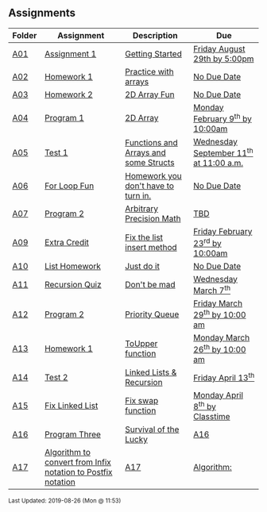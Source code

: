 ## Assignments
| Folder | Assignment | Description | Due|
 | ------------|------------|------------|------------|
 | [A01](https://github.com/rugbyprof/1063-Data-Structures/tree/master/Assignments/A01) | [ Assignment 1 ](https://github.com/rugbyprof/1063-Data-Structures/tree/master/Assignments/A01) | [ Getting Started](https://github.com/rugbyprof/1063-Data-Structures/tree/master/Assignments/A01) | [Friday August 29th by 5:00pm](https://github.com/rugbyprof/1063-Data-Structures/tree/master/Assignments/A01) |
 | [A02](https://github.com/rugbyprof/1063-Data-Structures/tree/master/Assignments/A02) | [ Homework 1 ](https://github.com/rugbyprof/1063-Data-Structures/tree/master/Assignments/A02) | [ Practice with arrays](https://github.com/rugbyprof/1063-Data-Structures/tree/master/Assignments/A02) | [No Due Date](https://github.com/rugbyprof/1063-Data-Structures/tree/master/Assignments/A02) |
 | [A03](https://github.com/rugbyprof/1063-Data-Structures/tree/master/Assignments/A03) | [ Homework 2 ](https://github.com/rugbyprof/1063-Data-Structures/tree/master/Assignments/A03) | [ 2D Array Fun](https://github.com/rugbyprof/1063-Data-Structures/tree/master/Assignments/A03) | [No Due Date](https://github.com/rugbyprof/1063-Data-Structures/tree/master/Assignments/A03) |
 | [A04](https://github.com/rugbyprof/1063-Data-Structures/tree/master/Assignments/A04) | [ Program 1 ](https://github.com/rugbyprof/1063-Data-Structures/tree/master/Assignments/A04) | [ 2D Array](https://github.com/rugbyprof/1063-Data-Structures/tree/master/Assignments/A04) | [Monday February 9<sup>th</sup> by 10:00am](https://github.com/rugbyprof/1063-Data-Structures/tree/master/Assignments/A04) |
 | [A05](https://github.com/rugbyprof/1063-Data-Structures/tree/master/Assignments/A05) | [ Test 1 ](https://github.com/rugbyprof/1063-Data-Structures/tree/master/Assignments/A05) | [ Functions and Arrays and some Structs](https://github.com/rugbyprof/1063-Data-Structures/tree/master/Assignments/A05) | [Wednesday September 11<sup>th</sup> at 11:00 a.m.](https://github.com/rugbyprof/1063-Data-Structures/tree/master/Assignments/A05) |
 | [A06](https://github.com/rugbyprof/1063-Data-Structures/tree/master/Assignments/A06) | [ For Loop Fun ](https://github.com/rugbyprof/1063-Data-Structures/tree/master/Assignments/A06) | [ Homework you don't have to turn in.](https://github.com/rugbyprof/1063-Data-Structures/tree/master/Assignments/A06) | [No Due Date](https://github.com/rugbyprof/1063-Data-Structures/tree/master/Assignments/A06) |
 | [A07](https://github.com/rugbyprof/1063-Data-Structures/tree/master/Assignments/A07) | [ Program 2 ](https://github.com/rugbyprof/1063-Data-Structures/tree/master/Assignments/A07) | [ Arbitrary Precision Math](https://github.com/rugbyprof/1063-Data-Structures/tree/master/Assignments/A07) | [TBD](https://github.com/rugbyprof/1063-Data-Structures/tree/master/Assignments/A07) |
 | [A09](https://github.com/rugbyprof/1063-Data-Structures/tree/master/Assignments/A09) | [ Extra Credit ](https://github.com/rugbyprof/1063-Data-Structures/tree/master/Assignments/A09) | [ Fix the list insert method](https://github.com/rugbyprof/1063-Data-Structures/tree/master/Assignments/A09) | [Friday February 23<sup>rd</sup> by 10:00am](https://github.com/rugbyprof/1063-Data-Structures/tree/master/Assignments/A09) |
 | [A10](https://github.com/rugbyprof/1063-Data-Structures/tree/master/Assignments/A10) | [ List Homework ](https://github.com/rugbyprof/1063-Data-Structures/tree/master/Assignments/A10) | [ Just do it](https://github.com/rugbyprof/1063-Data-Structures/tree/master/Assignments/A10) | [No Due Date](https://github.com/rugbyprof/1063-Data-Structures/tree/master/Assignments/A10) |
 | [A11](https://github.com/rugbyprof/1063-Data-Structures/tree/master/Assignments/A11) | [ Recursion Quiz ](https://github.com/rugbyprof/1063-Data-Structures/tree/master/Assignments/A11) | [ Don't be mad](https://github.com/rugbyprof/1063-Data-Structures/tree/master/Assignments/A11) | [Wednesday March 7<sup>th</sup>](https://github.com/rugbyprof/1063-Data-Structures/tree/master/Assignments/A11) |
 | [A12](https://github.com/rugbyprof/1063-Data-Structures/tree/master/Assignments/A12) | [ Program 2 ](https://github.com/rugbyprof/1063-Data-Structures/tree/master/Assignments/A12) | [ Priority Queue](https://github.com/rugbyprof/1063-Data-Structures/tree/master/Assignments/A12) | [Friday March 29<sup>th</sup> by 10:00 am](https://github.com/rugbyprof/1063-Data-Structures/tree/master/Assignments/A12) |
 | [A13](https://github.com/rugbyprof/1063-Data-Structures/tree/master/Assignments/A13) | [ Homework 1 ](https://github.com/rugbyprof/1063-Data-Structures/tree/master/Assignments/A13) | [ ToUpper function](https://github.com/rugbyprof/1063-Data-Structures/tree/master/Assignments/A13) | [Monday March 26<sup>th</sup> by 10:00 am](https://github.com/rugbyprof/1063-Data-Structures/tree/master/Assignments/A13) |
 | [A14](https://github.com/rugbyprof/1063-Data-Structures/tree/master/Assignments/A14) | [ Test 2 ](https://github.com/rugbyprof/1063-Data-Structures/tree/master/Assignments/A14) | [ Linked Lists & Recursion](https://github.com/rugbyprof/1063-Data-Structures/tree/master/Assignments/A14) | [Friday April 13<sup>th</sup>](https://github.com/rugbyprof/1063-Data-Structures/tree/master/Assignments/A14) |
 | [A15](https://github.com/rugbyprof/1063-Data-Structures/tree/master/Assignments/A15) | [ Fix Linked List ](https://github.com/rugbyprof/1063-Data-Structures/tree/master/Assignments/A15) | [ Fix swap function](https://github.com/rugbyprof/1063-Data-Structures/tree/master/Assignments/A15) | [Monday April 8<sup>th</sup> by Classtime](https://github.com/rugbyprof/1063-Data-Structures/tree/master/Assignments/A15) |
 | [A16](https://github.com/rugbyprof/1063-Data-Structures/tree/master/Assignments/A16) | [ Program Three ](https://github.com/rugbyprof/1063-Data-Structures/tree/master/Assignments/A16) | [ Survival of the Lucky](https://github.com/rugbyprof/1063-Data-Structures/tree/master/Assignments/A16) | [A16](https://github.com/rugbyprof/1063-Data-Structures/tree/master/Assignments/A16) | [ Old Description](https://github.com/rugbyprof/1063-Data-Structures/tree/master/Assignments/A16) | [A16](https://github.com/rugbyprof/1063-Data-Structures/tree/master/Assignments/A16) | [ Old Algorithm](https://github.com/rugbyprof/1063-Data-Structures/tree/master/Assignments/A16) | [A16](https://github.com/rugbyprof/1063-Data-Structures/tree/master/Assignments/A16) | [ New Algorithm](https://github.com/rugbyprof/1063-Data-Structures/tree/master/Assignments/A16) | [A16](https://github.com/rugbyprof/1063-Data-Structures/tree/master/Assignments/A16) | [ Overview of Doubly Linked List](https://github.com/rugbyprof/1063-Data-Structures/tree/master/Assignments/A16) | [A16](https://github.com/rugbyprof/1063-Data-Structures/tree/master/Assignments/A16) | [ Output File](https://github.com/rugbyprof/1063-Data-Structures/tree/master/Assignments/A16) | [A16](https://github.com/rugbyprof/1063-Data-Structures/tree/master/Assignments/A16) | [ Deliverables](https://github.com/rugbyprof/1063-Data-Structures/tree/master/Assignments/A16) | [N/A](https://github.com/rugbyprof/1063-Data-Structures/tree/master/Assignments/A16) |
 | [A17](https://github.com/rugbyprof/1063-Data-Structures/tree/master/Assignments/A17) | [ Algorithm to convert from Infix notation to Postfix notation](https://github.com/rugbyprof/1063-Data-Structures/tree/master/Assignments/A17) | [A17](https://github.com/rugbyprof/1063-Data-Structures/tree/master/Assignments/A17) | [ Algorithm:](https://github.com/rugbyprof/1063-Data-Structures/tree/master/Assignments/A17) | [A17](https://github.com/rugbyprof/1063-Data-Structures/tree/master/Assignments/A17) | [ Example:](https://github.com/rugbyprof/1063-Data-Structures/tree/master/Assignments/A17) | [A17](https://github.com/rugbyprof/1063-Data-Structures/tree/master/Assignments/A17) | [ Algorithm to evaluate a Postfix notation](https://github.com/rugbyprof/1063-Data-Structures/tree/master/Assignments/A17) | [A17](https://github.com/rugbyprof/1063-Data-Structures/tree/master/Assignments/A17) | [ Algorithm:](https://github.com/rugbyprof/1063-Data-Structures/tree/master/Assignments/A17) | [N/A](https://github.com/rugbyprof/1063-Data-Structures/tree/master/Assignments/A17) |

<sup>Last Updated: 2019-08-26 (Mon @ 11:53)</sup>